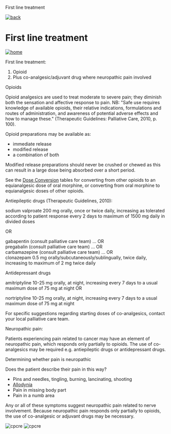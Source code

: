  First line treatment         

[![back](images/backarrow.png)](Treatment_Tree_Moderate_Severe_Menu.html)

First line treatment
====================

[![home](images/homebtn.png)](main_menu.html)

First line treatment:

1.  Opioid
2.  Plus co-analgesic/adjuvant drug where neuropathic pain involved

Opioids

Opioid analgesics are used to treat moderate to severe pain; they diminish both the sensation and affective response to pain. NB: "Safe use requires knowledge of available opioids, their relative indications, formulations and routes of administration, and awareness of potential adverse effects and how to manage these." (Therapeutic Guidelines: Palliative Care, 2010, p. 100).

Opioid preparations may be available as:

*   immediate release
*   modified release
*   a combination of both

Modified release preparations should never be crushed or chewed as this can result in a large dose being absorbed over a short period.

See the [Dose Conversion](Dose_Conversion.html) tables for converting from other opioids to an equianalgesic dose of oral morphine, or converting from oral morphine to equianalgesic doses of other opioids.

Antiepileptic drugs (Therapeutic Guidelines, 2010):

sodium valproate 200 mg orally, once or twice daily, increasing as tolerated according to patient response every 2 days to maximum of 1500 mg daily in divided doses

OR

gabapentin (consult palliative care team) ... OR  
pregabalin (consult palliative care team) ... OR  
carbamazepine (consult palliative care team) ... OR  
clonazepam 0.5 mg orally/subcutaneously/sublingually, twice daily, increasing to maximum of 2 mg twice daily

Antidepressant drugs

amitriptyline 10-25 mg orally, at night, increasing every 7 days to a usual maximum dose of 75 mg at night OR

nortriptyline 10-25 mg orally, at night, increasing every 7 days to a usual maximum dose of 75 mg at night

For specific suggestions regarding starting doses of co-analgesics, contact your local palliative care team.

Neuropathic pain:

Patients experiencing pain related to cancer may have an element of neuropathic pain, which responds only partially to opioids. The use of co-analgesics may be required e.g. antiepileptic drugs or antidepressant drugs.

Determining whether pain is neuropathic

Does the patient describe their pain in this way?

*   Pins and needles, tingling, burning, lancinating, shooting
*   [Allodynia](Glossary_Index.html)
*   Pain in missing body part
*   Pain in a numb area

Any or all of these symptoms suggest neuropathic pain related to nerve involvement. Because neuropathic pain responds only partially to opioids, the use of co-analgesic or adjuvant drugs may be necessary.

![cpcre](images/banner-long-footer-whitetext.png) ![cpcre](images/acrrm.png)